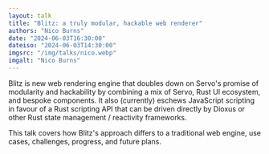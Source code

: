 ```yaml
---
layout: talk
title: "Blitz: a truly modular, hackable web renderer"
authors: "Nico Burns"
date: "2024-06-03T16:30:00"
dateiso: "2024-06-03T14:30:00"
imgsrc: "/img/talks/nico.webp"
imgalt: "Nico Burns"
---
```


Blitz is new web rendering engine that doubles down on Servo's promise of modularity and hackability by combining a mix of Servo, Rust UI ecosystem, and bespoke components. It also (currently) eschews JavaScript scripting in favour of a Rust scripting API that can be driven directly by Dioxus or other Rust state management / reactivity frameworks.

This talk covers how Blitz's approach differs to a traditional web engine, use cases, challenges, progress, and future plans.

